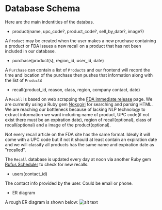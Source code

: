 # Database Schema
Here are the main indentities of the databas.

* product(name, upc_code?, product_code?, sell_by_date?, image?)

A `Product` may be created when the user makes a new pruchase containing a product or FDA issues a new recall on a product that has not been included in our database. 

* purchase(product(s), region_id, user_id, date)

A `Purchase` can contain a list of `Product`s and our frontend will record the time and location of the purchase then pushes that information along with the list of `Product`s

* recall(product_id, reason, class, region, company contact, date)

A `Recall` is based on web scrapping the [FDA immediate release](http://www.fda.gov/Safety/Recalls/ArchiveRecalls/2016/default.html) page. We are currently using a Ruby gem [Nokogiri](http://www.nokogiri.org/) for searching and parsing HTML. We are reaching our bottleneck because of lacking NLP technology to extract information we want including name of product, UPC code(if not exist there must be an expiration date), region of recall(optional), class of recall(optional) and a image of the product(optional). 

Not every recall article on the FDA site has the same format. Idealy it will come with a UPC code but if not it should at least contain an expiration date and we will classify all products has the same name and expiration date as "recalled".

The `Recall` database is updated every day at noon via another Ruby gem [Rufus Scheduler](https://github.com/jmettraux/rufus-scheduler) to check for new recalls. 

* users(contact_id)

The contact info provided by the user. Could be email or phone.

* ER diagram

A rough ER diagram is shown below:
![alt text](https://github.com/amberMZ/bloomberg_fda/blob/master/document/ERdiagram.png "ER diagram")
